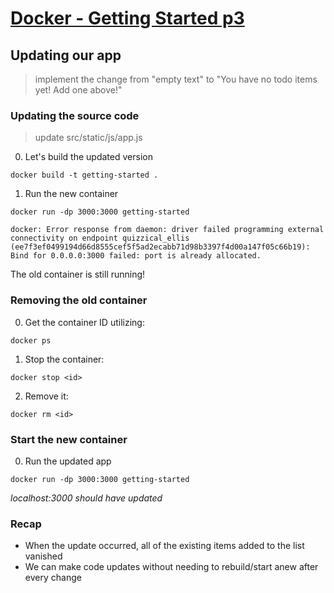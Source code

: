 # [Docker - Getting Started p3]()

## Updating our app

> implement the change from "empty text" to "You have no todo items yet! Add one above!"

### Updating the source code

> update src/static/js/app.js

0. Let's build the updated version

`docker build -t getting-started .`

1. Run the new container

`docker run -dp 3000:3000 getting-started`

```ERROR 
docker: Error response from daemon: driver failed programming external connectivity on endpoint quizzical_ellis (ee7f3ef0499194d66d8555cef5f5ad2ecabb71d98b3397f4d00a147f05c66b19): Bind for 0.0.0.0:3000 failed: port is already allocated.
```

The old container is still running!

### Removing the old container

0. Get the container ID utilizing:

`docker ps`

1. Stop the container:

`docker stop <id>`

2. Remove it:

`docker rm <id>`

### Start the new container

0. Run the updated app

`docker run -dp 3000:3000 getting-started`

*localhost:3000 should have updated*

### Recap

- When the update occurred, all of the existing items added to the list vanished
- We can make code updates without needing to rebuild/start anew after every change



